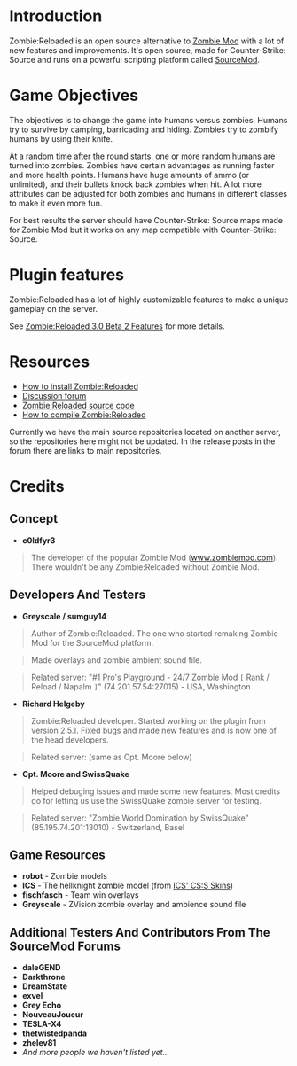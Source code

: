 # Introduction #

Zombie:Reloaded is an open source alternative to [Zombie Mod](http://www.zombiemod.com/) with a lot of new features and improvements. It's open source, made for Counter-Strike: Source and runs on a powerful scripting platform called [SourceMod](http://www.sourcemod.net/).

# Game Objectives #

The objectives is to change the game into humans versus zombies. Humans try to survive by camping, barricading and hiding. Zombies try to zombify humans by using their knife.

At a random time after the round starts, one or more random humans are turned into zombies. Zombies have certain advantages as running faster and more health points. Humans have huge amounts of ammo (or unlimited), and their bullets knock back zombies when hit. A lot more attributes can be adjusted for both zombies and humans in different classes to make it even more fun.

For best results the server should have Counter-Strike: Source maps made for Zombie Mod but it works on any map compatible with Counter-Strike: Source.

# Plugin features #

Zombie:Reloaded has a lot of highly customizable features to make a unique gameplay on the server.

See [Zombie:Reloaded 3.0 Beta 2 Features](zr3b2features.md) for more details.

# Resources #

  * [How to install Zombie:Reloaded](Installing_ZR.md)
  * [Discussion forum](http://forums.alliedmods.net/forumdisplay.php?f=132)
  * [Zombie:Reloaded source code](Source.md)
  * [How to compile Zombie:Reloaded](Compiling_Zombie_Reloaded.md)

Currently we have the main source repositories located on another server, so the repositories here might not be updated. In the release posts in the forum there are links to main repositories.

# Credits #

## Concept ##

  * **c0ldfyr3**

> The developer of the popular Zombie Mod (www.zombiemod.com). There wouldn't be any Zombie:Reloaded without Zombie Mod.

## Developers And Testers ##

  * **Greyscale / sumguy14**

> Author of Zombie:Reloaded. The one who started remaking Zombie Mod for the SourceMod platform.

> Made overlays and zombie ambient sound file.

> Related server: "#1 Pro's Playground - 24/7 Zombie Mod `[` Rank / Reload / Napalm `]`" (74.201.57.54:27015) - USA, Washington

  * **Richard Helgeby**

> Zombie:Reloaded developer. Started working on the plugin from version 2.5.1. Fixed bugs and made new features and is now one of the head developers.

> Related server: (same as Cpt. Moore below)

  * **Cpt. Moore and SwissQuake**

> Helped debuging issues and made some new features. Most credits go for letting us use the SwissQuake zombie server for testing.

> Related server: "Zombie World Domination by SwissQuake" (85.195.74.201:13010) - Switzerland, Basel

## Game Resources ##

  * **robot** - Zombie models
  * **ICS** - The hellknight zombie model (from [ICS' CS:S Skins](http://www.ics-base.net/css_skins/skins.php))
  * **fischfasch** - Team win overlays
  * **Greyscale** - ZVision zombie overlay and ambience sound file

## Additional Testers And Contributors From The SourceMod Forums ##

  * **daleGEND**
  * **Darkthrone**
  * **DreamState**
  * **exvel**
  * **Grey Echo**
  * **NouveauJoueur**
  * **TESLA-X4**
  * **thetwistedpanda**
  * **zhelev81**
  * _And more people we haven't listed yet..._